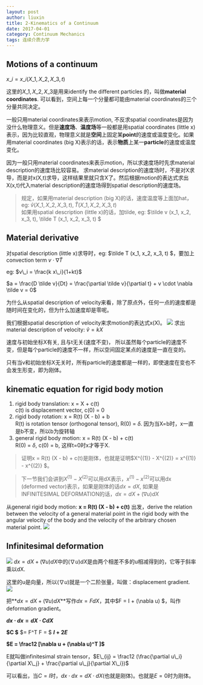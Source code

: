 ```yaml
---
layout: post
author: liuxin
title: 2-Kinematics of a Continuum 
date: 2017-04-01
category: Continuum Mechanics
tags: 连续介质力学
---
```


<script type="text/x-mathjax-config">MathJax.Hub.Config({tex2jax: {inlineMath:[['$','$']]}});</script>
<script type="text/javascript" src="http://cdn.mathjax.org/mathjax/latest/MathJax.js?config=TeX-AMS-MML_HTMLorMML"></script>

## Motions of a continuum
$x\_i = x\_i (X\_1, X\_2, X\_3, t)$

这里的$X\_1, X\_2, X\_3$是用来identify the different particles 的，叫做**material coordinates**. 可以看到，空间上每一个分量都可能由material coordinates的三个分量共同决定。

一般只用material coordinates来表示motion, 不反求spatial coordinates是因为没什么物理意义。但是**速度场**、**温度场**等一般都是用spatial coordinates (little x)表示，因为比较直观，物理意义就是**空间**上固定某**point**的速度或温度变化。如果用material coordinates (big X)表示的话，表示**物质**上某一**particle**的速度或温度变化。

因为一般只用material coordinates来表示motion，所以求速度场时先求material description的速度场比较容易。
求material description的速度场时，不是对X求导，而是对x(X,t)求导，这样结果里就只含X了。然后根据motion的表达式求出X(x,t)代入material description的速度场得到spatial description的速度场。

> 规定，如果用material description (big X)的话，速度温度等上面加hat，eg: $\hat v (X\_1, X\_2, X\_3, t), \hat T (X\_1, X\_2, X\_3, t)$  
> 如果用spatial description (little x)的话，加tilde, eg: $\tilde v (x\_1, x\_2, x\_3, t), \tilde T (x\_1, x\_2, x\_3, t) $

## Material derivative
对spatial description (little x)求导时，eg: $\tilde T (x\_1, x\_2, x\_3, t) $，要加上convection term $v \cdot \nabla \tilde T$

eg: $v\_i = \frac{k x\_i}{1+kt}$

$a = \frac{D \tilde v}{Dt} = \frac{\partial \tilde v}{\partial t} +  v \cdot \nabla \tilde v = 0$

为什么从spatial description of velocity来看，除了原点外，任何一点的速度都是随时间在变化的，但为什么加速度却是零呢。

我们根据spatial description of velocity来求motion的表达式x(X)。
![][image-1]
求出material description of velocity: $\hat v = kX$

速度与初始坐标X有关, 且与t无关(速度不变)， 所以虽然每个particle的速度不变，但是每个particle的速度不一样，所以空间固定某点的速度是一直在变的。
 
只有当v和初始坐标X无关时，所有particle的速度都是一样的，即使速度在变也不会发生形变，即为刚体。

## kinematic equation for rigid body motion
1. rigid body translation: x = X + c(t)  
	c(t) is displacement vector, c(0) = 0
2. rigid body rotation: x = R(t) (X - b) + b  
	R(t) is rotation tensor (orthogonal tensor), R(0) = $\delta$. 因为当X=b时，x一直是b不变，所以b为旋转轴
3. general rigid body motion: x = R(t) (X - b) + c(t)  
	R(0) = $\delta$, c(0) = b, 这样t=0时x才等于X.

> 证明x = R(t) (X - b) + c(t)是刚体，也就是证明$X^{(1)} - X^{(2)} = x^{(1)} - x^{(2)} $。

> 下一节我们会讲到$X^{(1)} - X^{(2)}$可以用dX表示，$x^{(1)} -  x^{(2)}$可以用dx (deformed vector)表示，如果是刚体的话$dx = dX$, 如果是INFINITESIMAL DEFORMATION的话，$dx = dX + (\nabla u) dX$

从general rigid body motion: **x = R(t) (X - b) + c(t)** 出发，derive the relation between the velocity of a general material point in the rigid body with the angular velocity of the body and the velocity of the arbitrary chosen material point. 
![][image-2]

## Infinitesimal deformation

![][image-3]
$dx = dX + (\nabla u) dX$中的$(\nabla u) dX$是由两个相差不多的u相减得到的，它等于斜率乘以dX.

这里的u是向量，所以$(\nabla u)$就是一个二阶张量，叫做：displacement gradient.
![][image-4]

把**$dx = dX + (\nabla u) dX$**写作$dx =F dX$，其中$F = I + (\nabla u) $，叫作deformation gradient。

**$dx \cdot dx = dX \cdot C dX$**

**$C $** $= F^T F = $ **$I + 2E$**

**$E = \frac12 [\nabla u + (\nabla u)^T ]$**

E就叫做infinitesimal strain tensor，$E\_{ij} = \frac12 (\frac{\partial u\_i}{\partial X\_j} + \frac{\partial u\_j}{\partial X\_i})$

可以看出，当$C=I$时，$dx \cdot dx = dX \cdot dX$(也就是刚体)。也就是$E=0$时为刚体。










[image-1]:	http://wx4.sinaimg.cn/mw690/8db2c8cbgy1fg9ucq6yomj20jx0aa0tm.jpg
[image-2]:	http://wx4.sinaimg.cn/mw690/8db2c8cbly1fg9ua7ao79j20ri0hx0yc.jpg
[image-3]:	http://wx3.sinaimg.cn/mw690/8db2c8cbgy1fg9ue21b3cj20mx074mye.jpg
[image-4]:	http://wx2.sinaimg.cn/mw690/8db2c8cbgy1fg9ujhnwabj20na072mxv.jpg